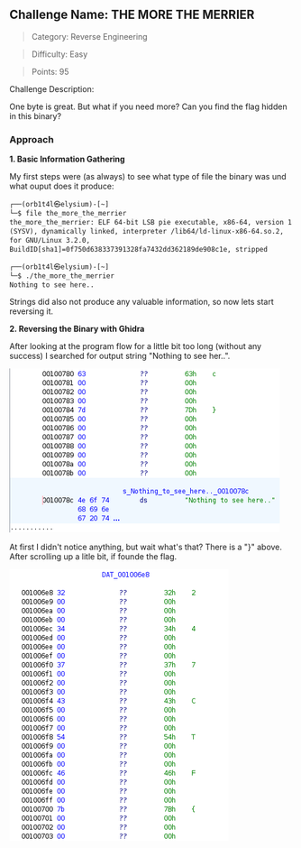 ## Challenge Name: THE MORE THE MERRIER

> Category: Reverse Engineering

> Difficulty: Easy

> Points: 95

Challenge Description:

One byte is great. But what if you need more? Can you find the flag hidden in this binary?

### Approach

**1. Basic Information Gathering**

My first steps were (as always) to see what type of file the binary was und what ouput does it produce:

```console
┌──(orb1t4l㉿elysium)-[~]
└─$ file the_more_the_merrier
the_more_the_merrier: ELF 64-bit LSB pie executable, x86-64, version 1 (SYSV), dynamically linked, interpreter /lib64/ld-linux-x86-64.so.2, for GNU/Linux 3.2.0, BuildID[sha1]=0f750d638337391328fa7432dd362189de908c1e, stripped
```

```
┌──(orb1t4l㉿elysium)-[~]
└─$ ./the_more_the_merrier
Nothing to see here..
```

Strings did also not produce any valuable information, so now lets start reversing it.

**2. Reversing the Binary with Ghidra**

After looking at the program flow for a little bit too long (without any success) I searched for output string "Nothing to see her..".

![img](../writeup-files/rev-1-ouput-string.png)

At first I didn't notice anything, but wait what's that? There is a "}" above. After scrolling up a litle bit, if founde the flag.

![img](../writeup-files/rev-1-flag.png)